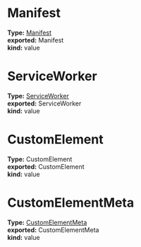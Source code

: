 # Manifest            
  
**Type:** [Manifest](./Module:-web::Manifest#manifest)            
**exported:** Manifest            
**kind:** value            
  
  
  
# ServiceWorker          
  
**Type:** [ServiceWorker](./Module:-web::ServiceWorker#serviceworker)          
**exported:** ServiceWorker          
**kind:** value          
  
  
  
# CustomElement        
  
**Type:** CustomElement        
**exported:** CustomElement        
**kind:** value        
  
  
  
# CustomElementMeta      
  
**Type:** [CustomElementMeta](./Module:-web::CustomElement#customelementmeta)      
**exported:** CustomElementMeta      
**kind:** value      
  
  
  
